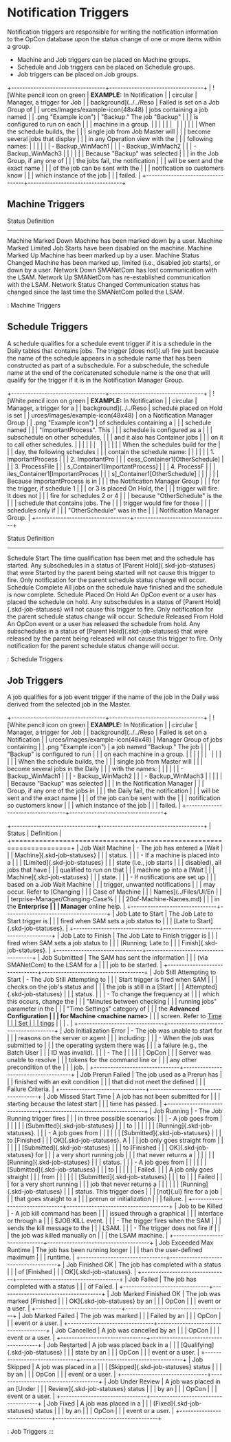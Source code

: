# Notification Triggers

Notification triggers are responsible for writing the notification
information to the OpCon database upon the
status change of one or more items within a group.

- Machine and Job triggers can be placed on Machine groups.
- Schedule and Job triggers can be placed on Schedule groups.
- Job triggers can be placed on Job groups.

+----------------------------------+----------------------------------+
| ![White pencil icon on green     | **EXAMPLE:** In Notification     | | circular                         | Manager, a trigger for Job       |
| background](../../Reso           | Failed is set on a Job Group of  |
| urces/Images/example-icon(48x48) | jobs containing a job named      |
| .png "Example icon") | "Backup." The job "Backup"   |
|                                  | is configured to run on each     |
|                                  | machine in a group.              |
|                                  |                                  |
|                                  |                                  |
|                                  |                                  |
|                                  | When the schedule builds, the    |
|                                  | single job from Job Master will  |
|                                  | become several jobs that display |
|                                  | in any Operation view with the   |
|                                  | following names:                 |
|                                  |                                  |
|                                  | -   Backup_WinMach1              |
|                                  | -   Backup_WinMach2              |
|                                  | -   Backup_WinMach3              |
|                                  |                                  |
|                                  | Because "Backup" was selected  |
|                                  | in the Job Group, if any one of  |
|                                  | the jobs fail, the notification  |
|                                  | will be sent and the exact name  |
|                                  | of the job can be sent with the  |
|                                  | notification so customers know   |
|                                  | which instance of the job        |
|                                  | failed.                          |
+----------------------------------+----------------------------------+

## Machine Triggers

  Status                   Definition
  ------------------------ -------------------------------------------------------------------------------------
  Machine Marked Down      Machine has been marked down by a user.
  Machine Marked Limited   Job Starts have been disabled on the machine.
  Machine Marked Up        Machine has been marked up by a user.
  Machine Status Changed   Machine has been marked up, limited (i.e., disabled job starts), or down by a user.
  Network Down             SMANetCom has lost communication with the LSAM.
  Network Up               SMANetCom has re-established communication with the LSAM.
  Network Status Changed   Communication status has changed since the last time the SMANetCom polled the LSAM.

  : Machine Triggers

## Schedule Triggers

A schedule qualifies for a schedule event trigger if it is a schedule in
the Daily tables that contains jobs. The trigger [does not]{.ul} fire just because the name of the schedule appears in a schedule name that
has been constructed as part of a subschedule. For a subschedule, the
schedule name at the end of the concatenated schedule name is the one
that will qualify for the trigger if it is in the Notification Manager
Group.

+----------------------------------+----------------------------------+
| ![White pencil icon on green     | **EXAMPLE:** In Notification     | | circular                         | Manager, a trigger for a         |
| background](../../Reso           | schedule placed on Hold is set   |
| urces/Images/example-icon(48x48) | on a Notification Manager Group  |
| .png "Example icon") | of schedules containing a        |
|                                  | schedule named                   |
|                                  | "ImportantProcess". This       |
|                                  | schedule is configured as a      |
|                                  | subschedule on other schedules,  |
|                                  | and it also has Container jobs   |
|                                  | on it to call other schedules.   |
|                                  |                                  |
|                                  |                                  |
|                                  |                                  |
|                                  | When the schedules build for the |
|                                  | day, the following schedules     |
|                                  | contain the schedule name:       |
|                                  |                                  |
|                                  | 1.  ImportantProcess             |
|                                  | 2.  ImportantPro                 |
|                                  | cess_Container1\[OtherSchedule\] | |                                  | 3.  ProcessFile                  |
|                                  | s_Container1\[ImportantProcess\] | |                                  | 4.  ProcessF                     |
|                                  | iles_Container1\[ImportantProces | |                                  | s\]\_Container1\[OtherSchedule\] |
|                                  |                                  |
|                                  | Because ImportantProcess is in   |
|                                  | the Notification Manager Group   |
|                                  | for the trigger, if schedule 1   |
|                                  | or 3 is placed On Hold, the      |
|                                  | trigger will fire. It does not   |
|                                  | fire for schedules 2 or 4        |
|                                  | because "OtherSchedule" is the |
|                                  | schedule that contains jobs. The |
|                                  | trigger would fire for those     |
|                                  | schedules only if                |
|                                  | "OtherSchedule" was in the     |
|                                  | Notification Manager Group.      |
+----------------------------------+----------------------------------+

  Status                        Definition
  ----------------------------- --------------------------------------------------------------------------------------------------------------------------------------------------------------------------------------------------------------------------------------------------------------------------------------------------------------------
  Schedule Start                The time qualification has been met and the schedule has started. Any subschedules in a status of [Parent Hold]{.skd-job-statuses} that were Started by the parent being started will not cause this trigger to fire. Only notification for the parent schedule status change will occur.   Schedule Complete             All jobs on the schedule have finished and the schedule is now complete.
  Schedule Placed On Hold       An OpCon event or a user has placed the schedule on hold. Any subschedules in a status of [Parent Hold]{.skd-job-statuses} will not cause this trigger to fire. Only notification for the parent schedule status change will occur.   Schedule Released From Hold   An OpCon event or a user has released the schedule from hold. Any subschedules in a status of [Parent Hold]{.skd-job-statuses} that were released by the parent being released will not cause this trigger to fire. Only notification for the parent schedule status change will occur.

  : Schedule Triggers

## Job Triggers

A job qualifies for a job event trigger if the name of the job in the
Daily was derived from the selected job in the Master.

+----------------------------------+----------------------------------+
| ![White pencil icon on green     | **EXAMPLE:** In Notification     | | circular                         | Manager, a trigger for Job       |
| background](../../Reso           | Failed is set on a Notification  |
| urces/Images/example-icon(48x48) | Manager Group of jobs containing |
| .png "Example icon") | a job named "Backup." The job  |
|                                  | "Backup" is configured to run  |
|                                  | on each machine in a group.      |
|                                  |                                  |
|                                  |                                  |
|                                  |                                  |
|                                  | When the schedule builds, the    |
|                                  | single job from Master will      |
|                                  | become several jobs in the Daily |
|                                  | with the names:                  |
|                                  |                                  |
|                                  | -   Backup_WinMach1              |
|                                  | -   Backup_WinMach2              |
|                                  | -   Backup_WinMach3              |
|                                  |                                  |
|                                  | Because "Backup" was selected  |
|                                  | in the Notification Manager      |
|                                  | Group, if any one of the jobs in |
|                                  | the Daily fail, the notification |
|                                  | will be sent and the exact name  |
|                                  | of the job can be sent with the  |
|                                  | notification so customers know   |
|                                  | which instance of the job        |
|                                  | failed.                          |
+----------------------------------+----------------------------------+

+-------------------------------+-------------------------------------+
| Status                        | Definition                          |
+===============================+=====================================+
| Job Wait Machine              | -   The job has entered a [Wait     | |                               |     Machine]{.skd-job-statuses}     |
|                               |     status.                         |
|                               | -   If a machine is placed into a   |
|                               |     [Limited]{.skd-job-statuses}    | |                               |     state (i.e., job starts         |
|                               |     disabled), all jobs that have   |
|                               |     qualified to run on that        |
|                               |     machine go into a [Wait         | |                               |     Machine]{.skd-job-statuses}     |
|                               |     state.                          |
|                               | -   If notifications are set up     |
|                               |     based on a Job Wait Machine     |
|                               |     trigger, unwanted notifications |
|                               |     may occur. Refer to [Changing   | |                               |     Case of Machine                 |
|                               |     Names](../Files/UI/En                 |
|                               | terprise-Manager/Changing-Case% |
|                               | 20of-Machine-Names.md) |
|                               |      in the **Enterprise      |
|                               |     Manager** online help.          |
+-------------------------------+-------------------------------------+
| Job Late to Start             | The Job Late to Start trigger is    |
|                               | fired when SAM sets a job status to |
|                               | [Late to Start]{.skd-job-statuses}. | +-------------------------------+-------------------------------------+
| Job Late to Finish            | The Job Late to Finish trigger is   |
|                               | fired when SAM sets a job status to |
|                               | [Running; Late to                   | |                               | Finish]{.skd-job-statuses}.         |
+-------------------------------+-------------------------------------+
| Job Submitted                 | The SAM has sent the information    |
|                               | (via SMANetCom) to the LSAM for a   |
|                               | job to be started.                  |
+-------------------------------+-------------------------------------+
| Job Still Attempting to Start | -   The Job Still Attempting to     |
|                               |     Start trigger is fired when SAM |
|                               |     checks on the job's status and |
|                               |     the job is still in a [Start    | |                               |     Attempted]{.skd-job-statuses}   |
|                               |     status.                         |
|                               | -   To change the frequency at      |
|                               |     which this occurs, change the   |
|                               |     "Minutes between checking      |
|                               |     running jobs" parameter in the |
|                               |     "Time Settings" category of   |
|                               |     the **Advanced Configuration    |
|                               |     for Machine \<machine name\>**  |
|                               |     screen. Refer to [Time          | |                               |     Set                             |
|                               | tings](../administration/server-options.md#time-settings) |
|                               |     .                         |
+-------------------------------+-------------------------------------+
| Job Initialization Error      | -   The job was unable to start for |
|                               |     reasons on the server or agent  |
|                               |     including:                      |
|                               | -   When the job was submitted to   |
|                               |     the operating system there was  |
|                               |     a failure (e.g., the Batch User |
|                               |     ID was invalid).                |
|                               | -   The                             |
|                               |                                     |
|                               |    OpCon |
|                               |     Server was unable to resolve    |
|                               |     tokens for the command line or  |
|                               |     any other precondition of the   |
|                               |     job.                            |
+-------------------------------+-------------------------------------+
| Job Prerun Failed             | The job used as a Prerun has        |
|                               | finished with an exit condition     |
|                               | that did not meet the defined       |
|                               | Failure Criteria.                   |
+-------------------------------+-------------------------------------+
| Job Missed Start Time         | A job has not been submitted for    |
|                               | starting because the latest start   |
|                               | time has passed.                    |
+-------------------------------+-------------------------------------+
| Job Running                   | -   The Job Running trigger fires   |
|                               |     in three possible scenarios:    |
|                               |     -   A job goes from             |
|                               |                                     |
|                               |      [Submitted]{.skd-job-statuses} | |                               |         to                          |
|                               |                                     |
|                               |       [Running]{.skd-job-statuses}. | |                               |     -   A job goes from             |
|                               |                                     |
|                               |      [Submitted]{.skd-job-statuses} | |                               |         to [Finished                |
|                               |         OK]{.skd-job-statuses}. A   |
|                               |         job only goes straight from |
|                               |                                     |
|                               |      [Submitted]{.skd-job-statuses} | |                               |         to [Finished                |
|                               |         OK]{.skd-job-statuses} for  |
|                               |         a very short running job    |
|                               |         that never returns a        |
|                               |                                     |
|                               |        [Running]{.skd-job-statuses} | |                               |         status.                     |
|                               |     -   A job goes from             |
|                               |                                     |
|                               |      [Submitted]{.skd-job-statuses} | |                               |         to                          |
|                               |                                     |
|                               |        Failed. | |                               |         A job only goes straight    |
|                               |         from                        |
|                               |                                     |
|                               |      [Submitted]{.skd-job-statuses} | |                               |         to                          |
|                               |         Failed | |                               |         for a very short running    |
|                               |         job that never returns a    |
|                               |                                     |
|                               |        [Running]{.skd-job-statuses} | |                               |         status. This trigger does   |
|                               |         [not]{.ul} fire for a job   | |                               |         that goes straight to a     |
|                               |         prerun or initialization    |
|                               |         failure.                    |
+-------------------------------+-------------------------------------+
| Job to be Killed              | -   A job kill command has been     |
|                               |     issued through a graphical      |
|                               |     interface or through a          |
|                               |     $JOB:KILL event.               |
|                               | -   The trigger fires when the SAM  |
|                               |     sends the kill message to the   |
|                               |     LSAM.                           |
|                               | -   The trigger does not fire if    |
|                               |     the job was killed manually on  |
|                               |     the LSAM machine.               |
+-------------------------------+-------------------------------------+
| Job Exceeded Max Runtime      | The job has been running longer     |
|                               | than the user-defined maximum       |
|                               | runtime.                            |
+-------------------------------+-------------------------------------+
| Job Finished OK               | The job has completed with a status |
|                               | of [Finished                        | |                               | OK]{.skd-job-statuses}.             |
+-------------------------------+-------------------------------------+
| Job Failed                    | The job has completed with a status |
|                               | of Failed.     | +-------------------------------+-------------------------------------+
| Job Marked Finished OK        | The job was marked [Finished        | |                               | OK]{.skd-job-statuses} by an        |
|                               | OpCon    |
|                               | event or a user.                    |
+-------------------------------+-------------------------------------+
| Job Marked Failed             | The job was marked                  |
|                               | Failed by an   | |                               | OpCon    |
|                               | event or a user.                    |
+-------------------------------+-------------------------------------+
| Job Cancelled                 | A job was cancelled by an           |
|                               | OpCon    |
|                               | event or a user.                    |
+-------------------------------+-------------------------------------+
| Job Restarted                 | A job was placed back in a          |
|                               | [Qualifying]{.skd-job-statuses}     | |                               | state by an                         |
|                               | OpCon    |
|                               | event or a user.                    |
+-------------------------------+-------------------------------------+
| Job Skipped                   | A job was placed in a               |
|                               | [Skipped]{.skd-job-statuses} status | |                               | by an                               |
|                               | OpCon    |
|                               | event or a user.                    |
+-------------------------------+-------------------------------------+
| Job Under Review              | A job was placed in an [Under       | |                               | Review]{.skd-job-statuses} status   |
|                               | by an                               |
|                               | OpCon    |
|                               | event or a user.                    |
+-------------------------------+-------------------------------------+
| Job Fixed                     | A job was placed in a               |
|                               | [Fixed]{.skd-job-statuses} status   | |                               | by an                               |
|                               | OpCon    |
|                               | event or a user.                    |
+-------------------------------+-------------------------------------+

: Job Triggers
:::
